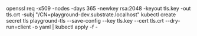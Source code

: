 openssl req -x509 -nodes -days 365 -newkey rsa:2048 -keyout tls.key -out tls.crt -subj "/CN=playground-dev.substrate.localhost"
kubectl create secret tls playground-tls --save-config --key tls.key --cert tls.crt --dry-run=client -o yaml | kubectl apply -f -
